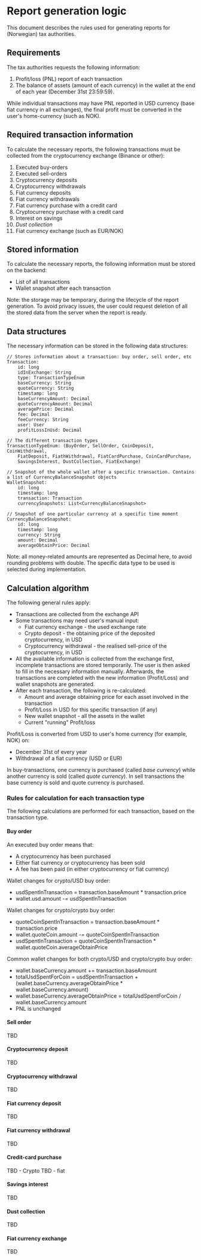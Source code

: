# Report generation logic

This document describes the rules used for generating reports for (Norwegian) tax authorities.

## Requirements

The tax authorities requests the following information:

1. Profit/loss (PNL) report of each transaction
2. The balance of assets (amount of each currency) in the wallet at the end of each year (December 31st 23:59:59).

While individual transactions may have PNL reported in USD currency (base fiat currency in all exchanges), the final
profit must be converted in the user's home-currency (such as NOK).

## Required transaction information

To calculate the necessary reports, the following transactions must be collected from the cryptocurrency exchange
(Binance or other):

1. Executed buy-orders
2. Executed sell-orders
3. Cryptocurrency deposits
4. Cryptocurrency withdrawals
5. Fiat currency deposits
6. Fiat currency withdrawals
7. Fiat currency purchase with a credit card
8. Cryptocurrency purchase with a credit card
9. Interest on savings
10. _Dust collection_
11. Fiat currency exchange (such as EUR/NOK)

## Stored information

To calculate the necessary reports, the following information must be stored on the backend:

* List of all transactions
* Wallet snapshot after each transaction

Note: the storage may be temporary, during the lifecycle of the report generation. To avoid privacy issues, the user
could request deletion of all the stored data from the server when the report is ready.

## Data structures

The necessary information can be stored in the following data structures:

```
// Stores information about a transaction: buy order, sell order, etc
Transaction:
    id: long
    idInExchange: String
    type: TransactionTypeEnum
    baseCurrency: String
    quoteCurrency: String
    timestamp: long
    baseCurrencyAmount: Decimal
    quoteCurrencyAmount: Decimal
    averagePrice: Decimal
    fee: Decimal
    feeCurrency: String
    user: User
    profitLossInUsd: Decimal

// The different transaction types
TransactionTypeEnum: (BuyOrder, SellOrder, CoinDeposit, CoinWithdrawal, 
    FiatDeposit, FiathWithdrawal, FiatCardPurchase, CoinCardPurchase,
    SavingsInterest, DustCollection, FiatExchange)

// Snapshot of the whole wallet after a specific transaction. Contains a list of CurrencyBalanceSnapshot objects
WalletSnapshot:
    id: long
    timestamp: long
    transaction: Transaction
    currencySnapshots: List<CurrencyBalanceSnapshot>
    
// Snapshot of one particular currency at a specific time moment
CurrencyBalanceSnapshot:
    id: long
    timestamp: long
    currency: String
    amount: Decimal
    averageObtainPrice: Decimal
```

Note: all money-related amounts are represented as Decimal here, to avoid rounding problems with double. The specific
data type to be used is selected during implementation.

## Calculation algorithm

The following general rules apply:

* Transactions are collected from the exchange API
* Some transactions may need user's manual input:
    * Fiat currency exchange - the used exchange rate
    * Crypto deposit - the obtaining price of the deposited cryptocurrency, in USD
    * Cryptocurrency withdrawal - the realised sell-price of the cryptocurrency, in USD
* All the available information is collected from the exchange first, incomplete transactions are stored temporarily.
  The user is then asked to fill in the necessary information manually. Afterwards, the transactions are completed with
  the new information (Profit/Loss) and wallet snapshots are generated.
* After each transaction, the following is re-calculated:
    * Amount and average obtaining price for each asset involved in the transaction
    * Profit/Loss in USD for this specific transaction (if any)
    * New wallet snapshot - all the assets in the wallet
    * Current "running" Profit/loss

Profit/Loss is converted from USD to user's home currency (for example, NOK) on:

* December 31st of every year
* Withdrawal of a fiat currency (USD or EUR)

In buy-transactions, one currency is purchased (called _base currency_) while another currency is sold (called _quote
currency_). In sell transactions the base currency is sold and quote currency is purchased.

### Rules for calculation for each transaction type

The following calculations are performed for each transaction, based on the transaction type.

#### Buy order

An executed buy order means that:

* A cryptocurrency has been purchased
* Either fiat currency or cryptocurrency has been sold
* A fee has been paid (in either cryptocurrency or fiat currency)

Wallet changes for crypto/USD buy order:

* usdSpentInTransaction = transaction.baseAmount * transaction.price
* wallet.usd.amount -= usdSpentInTransaction

Wallet changes for crypto/crypto buy order:

* quoteCoinSpentInTransaction = transaction.baseAmount * transaction.price
* wallet.quoteCoin.amount -= quoteCoinSpentInTransaction
* usdSpentInTransaction = quoteCoinSpentInTransaction * wallet.quoteCoin.averageObtainPrice

Common wallet changes for both crypto/USD and crypto/crypto buy order:

* wallet.baseCurrency.amount += transaction.baseAmount
* totalUsdSpentForCoin = usdSpentInTransaction + (wallet.baseCurrency.averageObtainPrice * wallet.baseCurrency.amount)
* wallet.baseCurrency.averageObtainPrice = totalUsdSpentForCoin / wallet.baseCurrency.amount
* PNL is unchanged

#### Sell order

TBD

#### Cryptocurrency deposit

TBD

#### Cryptocurrency withdrawal

TBD

#### Fiat currency deposit

TBD

#### Fiat currency withdrawal

TBD

#### Credit-card purchase

TBD - Crypto
TBD - fiat

#### Savings interest

TBD

#### Dust collection

TBD

#### Fiat currency exchange

TBD
